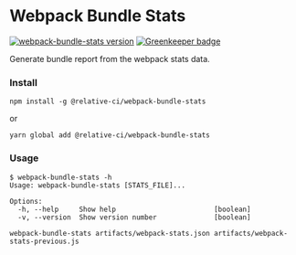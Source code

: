 # Webpack Bundle Stats

[![webpack-bundle-stats version](https://img.shields.io/npm/v/@relative-ci/webpack-bundle-stats.svg)](https://www.npmjs.com/package/@relative-ci/webpack-bundle-stats)
[![Greenkeeper badge](https://badges.greenkeeper.io/relative-ci/webpack-bundle-stats.svg)](https://greenkeeper.io/)

Generate bundle report from the webpack stats data.

### Install

```shell
npm install -g @relative-ci/webpack-bundle-stats
```

or

```shell
yarn global add @relative-ci/webpack-bundle-stats
```

### Usage

```shell
$ webpack-bundle-stats -h
Usage: webpack-bundle-stats [STATS_FILE]...

Options:
  -h, --help     Show help                        [boolean]
  -v, --version  Show version number              [boolean]
```

```shell
webpack-bundle-stats artifacts/webpack-stats.json artifacts/webpack-stats-previous.js
```

